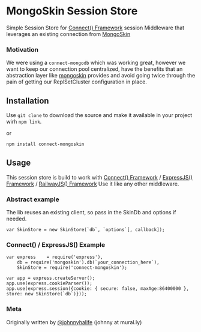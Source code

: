 # MongoSkin Session Store

Simple Session Store for [Connect() Framework][1] session Middleware that leverages an existing connection from [MongoSkin][3]

### Motivation

We were using a `connect-mongodb` which was working great, however we want to keep our connection pool centralized, 
have the benefits that an abstraction layer like [mongoskin][3] provides and avoid going twice through the pain 
of getting our ReplSetCluster configuration in place.

## Installation

Use `git clone` to download the source and make it available in your project wirh `npm link`.

or 

```bash
npm install connect-mongoskin
```

## Usage

This session store is build to work with [Connect() Framework][1] / [ExpressJS() Framework][2] / [RailwayJS() Framework][3]
Use it like any other middleware.

### Abstract example

The lib reuses an existing client, so pass in the SkinDb and options if needed.

    var SkinStore = new SkinStore(`db`, `options`[, callback]);

### Connect() / ExpressJS() Example

    var express    = require('express'),
        db = require('mongoskin').db(`your_connection_here`),
        SkinStore = require('connect-mongoskin');

    var app = express.createServer();
    app.use(express.cookieParser());
    app.use(express.session({cookie: { secure: false, maxAge:86400000 }, store: new SkinStore(`db`)})); 

[1]: https://github.com/senchalabs/connect
[2]: https://github.com/visionmedia/express
[3]: https://github.com/kissjs/node-mongoskin


### Meta

Originally written by [@johnnyhalife](http://twitter.com/johnnyhalife) (johnny at mural.ly)